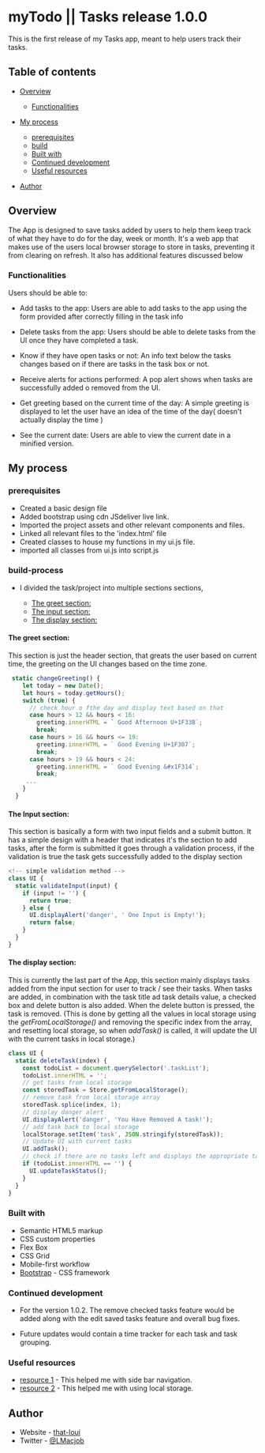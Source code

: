 # myTodo || Tasks release 1.0.0

This is the first release of my Tasks app, meant to help users track their tasks.

## Table of contents

- [Overview](#overview)

  - [Functionalities](#functionalities)

- [My process](#my-process)

  - [prerequisites](#prerequisites)
  - [build](#build-process)
  - [Built with](#built-with)
  - [Continued development](#continued-development)
  - [Useful resources](#useful-resources)

- [Author](#author)

## Overview

The App is designed to save tasks added by users to help them keep track of what they have to do for the day, week or month. It's a web app that makes use of the users local browser storage to store in tasks, preventing it from clearing on refresh. It also has additional features discussed below

### Functionalities

Users should be able to:

- Add tasks to the app: Users are able to add tasks to the app using the form provided after correctly filling in the task info

- Delete tasks from the app: Users should be able to delete tasks from the UI once they have completed a task.

- Know if they have open tasks or not: An info text below the tasks changes based on if there are tasks in the task box or not.

- Receive alerts for actions performed: A pop alert shows when tasks are successfully added o removed from the UI.

- Get greeting based on the current time of the day: A simple greeting is displayed to let the user have an idea of the time of the day( doesn't actually display the time )

- See the current date: Users are able to view the current date in a minified version.

## My process

### prerequisites

- Created a basic design file
- Added bootstrap using cdn JSdeliver live link.
- Imported the project assets and other relevant components and files.
- Linked all relevant files to the 'index.html' file
- Created classes to house my functions in my ui.js file.
- imported all classes from ui.js into script.js

### build-process

- I divided the task/project into multiple sections sections,

  - [The greet section:](#the-greet-section)
  - [The input section:](#the-input-section)
  - [The display section:](#the-display-section)

#### The greet section:

This section is just the header section, that greats the user based on current time, the greeting on the UI changes based on the time zone.

```js
 static changeGreeting() {
    let today = new Date();
    let hours = today.getHours();
    switch (true) {
      // check hour o fthe day and display text based on that
      case hours > 12 && hours < 16:
        greeting.innerHTML = ` Good Afternoon U+1F33B`;
        break;
      case hours > 16 && hours <= 19:
        greeting.innerHTML = ` Good Evening U+1F307`;
        break;
      case hours > 19 && hours < 24:
        greeting.innerHTML = ` Good Evening &#x1F314`;
        break;
     ...
    }
  }
```

#### The Input section:

This section is basically a form with two input fields and a submit button. It has a simple design with a header that indicates it's the section to add tasks, after the form is submitted it goes through a validation process, if the validation is true the task gets successfully added to the display section

```js
<!-- simple validation method -->
class UI {
  static validateInput(input) {
    if (input != '') {
      return true;
    } else {
      UI.displayAlert('danger', ' One Input is Empty!');
      return false;
    }
  }
}
```

#### The display section:

This is currently the last part of the App, this section mainly displays tasks added from the input section for user to track / see their tasks. When tasks are added, in combination with the task title ad task details value, a checked box and delete button is also added. When the delete button is pressed, the task is removed. (This is done by getting all the values in local storage using the _getFromLocalStorage()_ and removing the specific index from the array, and resetting local storage, so when _addTask()_ is called, it will update the UI with the current tasks in local storage.)

```js
class UI {
  static deleteTask(index) {
    const todoList = document.querySelector('.taskList');
    todoList.innerHTML = '';
    // get tasks from local storage
    const storedTask = Store.getFromLocalStorage();
    // remove task from local storage array
    storedTask.splice(index, 1);
    // display danger alert
    UI.displayAlert('danger', 'You Have Removed A task!');
    // add task back to local storage
    localStorage.setItem('task', JSON.stringify(storedTask));
    // Update UI with current tasks
    UI.addTask();
    // check if there are no tasks left and displays the appropriate task status
    if (todoList.innerHTML == '') {
      UI.updateTaskStatus();
    }
  }
}
```

### Built with

- Semantic HTML5 markup
- CSS custom properties
- Flex Box
- CSS Grid
- Mobile-first workflow
- [Bootstrap](https://getbootstrap.com) - CSS framework

### Continued development

- For the version 1.0.2. The remove checked tasks feature would be added along with the edit saved tasks feature and overall bug fixes.  

- Future updates would contain a time tracker for each task and task grouping. 

### Useful resources

- [ resource 1](https://getbootstrap.com/docs/5.3/components/navbar) - This helped me with side bar navigation.
- [ resource 2]() - This helped me with using local storage.

## Author

- Website - [that-loui](https://github.com/that-loui)
- Twitter - [@LMacjob](https://www.twitter.com/LMacjob)
